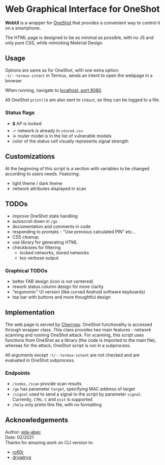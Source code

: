 # Web Graphical Interface for OneShot

**WebUI** is a wrapper for [OneShot](https://github.com/drygdryg/OneShot) that provides a convenient way to control it on a smartphone.

The HTML page is designed to be as minimal as possible, with no JS and only pure CSS, while mimicking Material Design.


## Usage

Options are same as for OneShot, with one extra option:\
`-t/--termux-intent` in Termux, sends an intent to open the webpage in a browser

When running, navigate to [localhost, port 8080](http://127.0.0.1:8080).

All OneShot `print()`s are also sent to `stdout`, so they can be logged to a file.


### Status flags

- &#x1F512; AP is locked
- &#x2713; network is already in `stored.csv`
- &#x2620; router model is in the list of vulnerable models
- color of the status cell visually represents signal strength


## Customizations

At the beginning of this script is a section with variables to be changed according to users needs. Featuring:
- light theme / dark theme
- network attributes displayed in scan


## TODOs

- improve OneShot state handling
- autoscroll down in `/go`
- documentation and comments in code
- responding to prompts - "Use previous calculated PIN" etc...
- CSS cleanup
- use library for generating HTML
- checkboxes for filtering
    - locked networks, stored networks
    - too verbose output


### Graphical TODOs

- better FAB design (icon is not centered)
- rework status column design for more clarity
- "ergonomic" UI version (like curved Android software keyboards)
- top bar with buttons and more thoughtful design


## Implementation

The web page is served by [Cherrypy](https://cherrypy.org/). OneShot functionality is accessed through wrapper class. This class provides two main features - network scanning and running OneShot attack. For scanning, this script uses functions from OneShot as a library (the code is imported to the main file), whereas for the attack, OneShot script is run in a subprocess.

All arguments except `-t/--termux-intent` are not checked and are evaluated in OneShot subprocess.


### Endpoints

- `/index`, `/scan` provide scan results
- `/go` has parameter `target`, specifying MAC address of target
- `/signal` used to send a signal to the script by parameter `signal`. Currently, `CTRL-C` and `exit` is supported
- `/help` only prints this file, with no formatting


## Acknowledgements

Author: [eda-abec](https://github.com/eda-abec)\
Date: 02/2021\
Thanks for amazing work on CLI version to:
- [rofl0r](https://github.com/rofl0r/)
- [drygdryg](https://github.com/drygdryg/)
